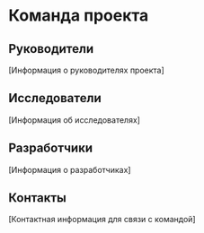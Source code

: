 # Команда проекта

## Руководители
[Информация о руководителях проекта]

## Исследователи
[Информация об исследователях]

## Разработчики
[Информация о разработчиках]

## Контакты
[Контактная информация для связи с командой]